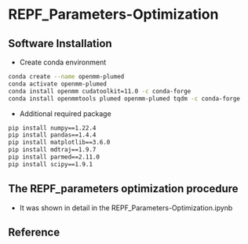 # REPF_Parameters-Optimization 
## Software Installation 
- Create conda environment
```sh 
conda create --name openmm-plumed
conda activate openmm-plumed
conda install openmm cudatoolkit=11.0 -c conda-forge
conda install openmmtools plumed openmm-plumed tqdm -c conda-forge
```
- Additional required package
```sh 
pip install numpy==1.22.4
pip install pandas==1.4.4
pip install matplotlib==3.6.0
pip install mdtraj==1.9.7 
pip install parmed==2.11.0
pip install scipy==1.9.1
```
## The REPF_parameters optimization procedure
- It was shown in detail in the REPF_Parameters-Optimization.ipynb
## Reference
